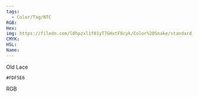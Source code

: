 ```yaml
---
tags:
  - Color/Tag/NTC
RGB:
Hex:
img: https://filedn.com/l0hpzxl1f01yT7GHxtF8cyk/Color%20Snake/standard_csv_to_svg/%23/FDF5E6.svg
CMYK:
HSL:
Name:
---
```

Old Lace
```palette
#FDF5E6
```
RGB
